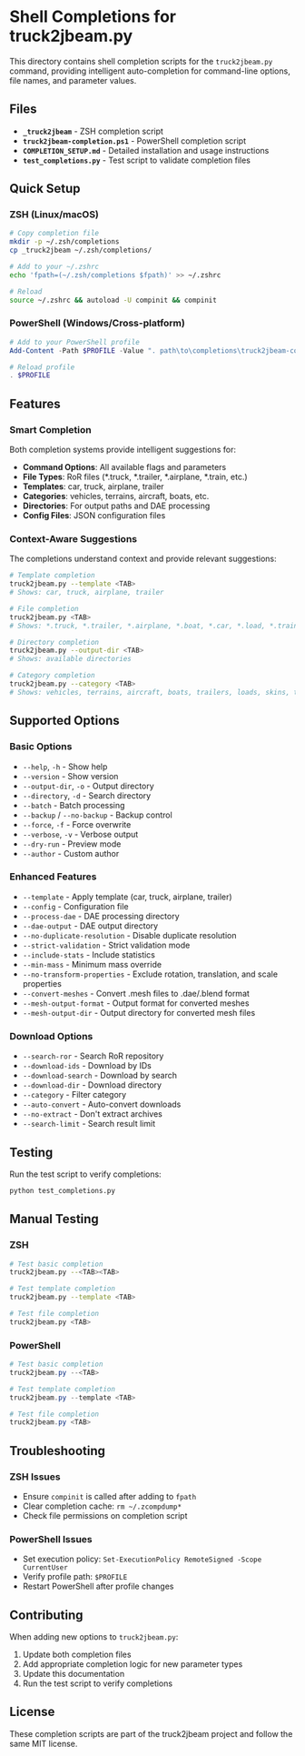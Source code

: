 # Shell Completions for truck2jbeam.py

This directory contains shell completion scripts for the `truck2jbeam.py` command, providing intelligent auto-completion for command-line options, file names, and parameter values.

## Files

- **`_truck2jbeam`** - ZSH completion script
- **`truck2jbeam-completion.ps1`** - PowerShell completion script
- **`COMPLETION_SETUP.md`** - Detailed installation and usage instructions
- **`test_completions.py`** - Test script to validate completion files

## Quick Setup

### ZSH (Linux/macOS)

```bash
# Copy completion file
mkdir -p ~/.zsh/completions
cp _truck2jbeam ~/.zsh/completions/

# Add to your ~/.zshrc
echo 'fpath=(~/.zsh/completions $fpath)' >> ~/.zshrc

# Reload
source ~/.zshrc && autoload -U compinit && compinit
```

### PowerShell (Windows/Cross-platform)

```powershell
# Add to your PowerShell profile
Add-Content -Path $PROFILE -Value ". path\to\completions\truck2jbeam-completion.ps1"

# Reload profile
. $PROFILE
```

## Features

### Smart Completion

Both completion systems provide intelligent suggestions for:

- **Command Options**: All available flags and parameters
- **File Types**: RoR files (*.truck, *.trailer, *.airplane, *.train, etc.)
- **Templates**: car, truck, airplane, trailer
- **Categories**: vehicles, terrains, aircraft, boats, etc.
- **Directories**: For output paths and DAE processing
- **Config Files**: JSON configuration files

### Context-Aware Suggestions

The completions understand context and provide relevant suggestions:

```bash
# Template completion
truck2jbeam.py --template <TAB>
# Shows: car, truck, airplane, trailer

# File completion
truck2jbeam.py <TAB>
# Shows: *.truck, *.trailer, *.airplane, *.boat, *.car, *.load, *.train files

# Directory completion
truck2jbeam.py --output-dir <TAB>
# Shows: available directories

# Category completion
truck2jbeam.py --category <TAB>
# Shows: vehicles, terrains, aircraft, boats, trailers, loads, skins, tools
```

## Supported Options

### Basic Options
- `--help`, `-h` - Show help
- `--version` - Show version
- `--output-dir`, `-o` - Output directory
- `--directory`, `-d` - Search directory
- `--batch` - Batch processing
- `--backup` / `--no-backup` - Backup control
- `--force`, `-f` - Force overwrite
- `--verbose`, `-v` - Verbose output
- `--dry-run` - Preview mode
- `--author` - Custom author

### Enhanced Features
- `--template` - Apply template (car, truck, airplane, trailer)
- `--config` - Configuration file
- `--process-dae` - DAE processing directory
- `--dae-output` - DAE output directory
- `--no-duplicate-resolution` - Disable duplicate resolution
- `--strict-validation` - Strict validation mode
- `--include-stats` - Include statistics
- `--min-mass` - Minimum mass override
- `--no-transform-properties` - Exclude rotation, translation, and scale properties
- `--convert-meshes` - Convert .mesh files to .dae/.blend format
- `--mesh-output-format` - Output format for converted meshes
- `--mesh-output-dir` - Output directory for converted mesh files

### Download Options
- `--search-ror` - Search RoR repository
- `--download-ids` - Download by IDs
- `--download-search` - Download by search
- `--download-dir` - Download directory
- `--category` - Filter category
- `--auto-convert` - Auto-convert downloads
- `--no-extract` - Don't extract archives
- `--search-limit` - Search result limit

## Testing

Run the test script to verify completions:

```bash
python test_completions.py
```

## Manual Testing

### ZSH
```bash
# Test basic completion
truck2jbeam.py --<TAB><TAB>

# Test template completion
truck2jbeam.py --template <TAB>

# Test file completion
truck2jbeam.py <TAB>
```

### PowerShell
```powershell
# Test basic completion
truck2jbeam.py --<TAB>

# Test template completion
truck2jbeam.py --template <TAB>

# Test file completion
truck2jbeam.py <TAB>
```

## Troubleshooting

### ZSH Issues
- Ensure `compinit` is called after adding to `fpath`
- Clear completion cache: `rm ~/.zcompdump*`
- Check file permissions on completion script

### PowerShell Issues
- Set execution policy: `Set-ExecutionPolicy RemoteSigned -Scope CurrentUser`
- Verify profile path: `$PROFILE`
- Restart PowerShell after profile changes

## Contributing

When adding new options to `truck2jbeam.py`:

1. Update both completion files
2. Add appropriate completion logic for new parameter types
3. Update this documentation
4. Run the test script to verify completions

## License

These completion scripts are part of the truck2jbeam project and follow the same MIT license.
